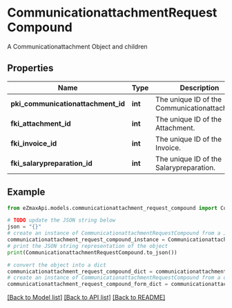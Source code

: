 # CommunicationattachmentRequestCompound

A Communicationattachment Object and children

## Properties

Name | Type | Description | Notes
------------ | ------------- | ------------- | -------------
**pki_communicationattachment_id** | **int** | The unique ID of the Communicationattachment | [optional] 
**fki_attachment_id** | **int** | The unique ID of the Attachment. | [optional] 
**fki_invoice_id** | **int** | The unique ID of the Invoice. | [optional] 
**fki_salarypreparation_id** | **int** | The unique ID of the Salarypreparation. | [optional] 

## Example

```python
from eZmaxApi.models.communicationattachment_request_compound import CommunicationattachmentRequestCompound

# TODO update the JSON string below
json = "{}"
# create an instance of CommunicationattachmentRequestCompound from a JSON string
communicationattachment_request_compound_instance = CommunicationattachmentRequestCompound.from_json(json)
# print the JSON string representation of the object
print(CommunicationattachmentRequestCompound.to_json())

# convert the object into a dict
communicationattachment_request_compound_dict = communicationattachment_request_compound_instance.to_dict()
# create an instance of CommunicationattachmentRequestCompound from a dict
communicationattachment_request_compound_form_dict = communicationattachment_request_compound.from_dict(communicationattachment_request_compound_dict)
```
[[Back to Model list]](../README.md#documentation-for-models) [[Back to API list]](../README.md#documentation-for-api-endpoints) [[Back to README]](../README.md)


